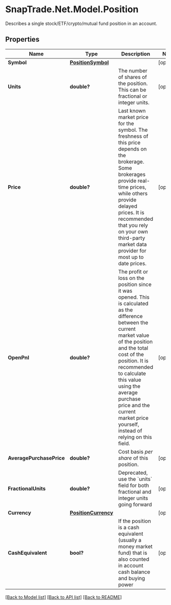 # SnapTrade.Net.Model.Position
Describes a single stock/ETF/crypto/mutual fund position in an account.

## Properties

Name | Type | Description | Notes
------------ | ------------- | ------------- | -------------
**Symbol** | [**PositionSymbol**](PositionSymbol.md) |  | [optional] 
**Units** | **double?** | The number of shares of the position. This can be fractional or integer units. | [optional] 
**Price** | **double?** | Last known market price for the symbol. The freshness of this price depends on the brokerage. Some brokerages provide real-time prices, while others provide delayed prices. It is recommended that you rely on your own third-party market data provider for most up to date prices. | [optional] 
**OpenPnl** | **double?** | The profit or loss on the position since it was opened. This is calculated as the difference between the current market value of the position and the total cost of the position. It is recommended to calculate this value using the average purchase price and the current market price yourself, instead of relying on this field. | [optional] 
**AveragePurchasePrice** | **double?** | Cost basis _per share_ of this position. | [optional] 
**FractionalUnits** | **double?** | Deprecated, use the &#x60;units&#x60; field for both fractional and integer units going forward | [optional] 
**Currency** | [**PositionCurrency**](PositionCurrency.md) |  | [optional] 
**CashEquivalent** | **bool?** | If the position is a cash equivalent (usually a money market fund) that is also counted in account cash balance and buying power | [optional] 

[[Back to Model list]](../README.md#documentation-for-models) [[Back to API list]](../README.md#documentation-for-api-endpoints) [[Back to README]](../README.md)

